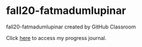 # fall20-fatmadumlupinar
fall20-fatmadumlupinar created by GitHub Classroom

Click [here](https://bu-ie-360.github.io/fall20-fatmadumlupinar/) to access my progress journal.
